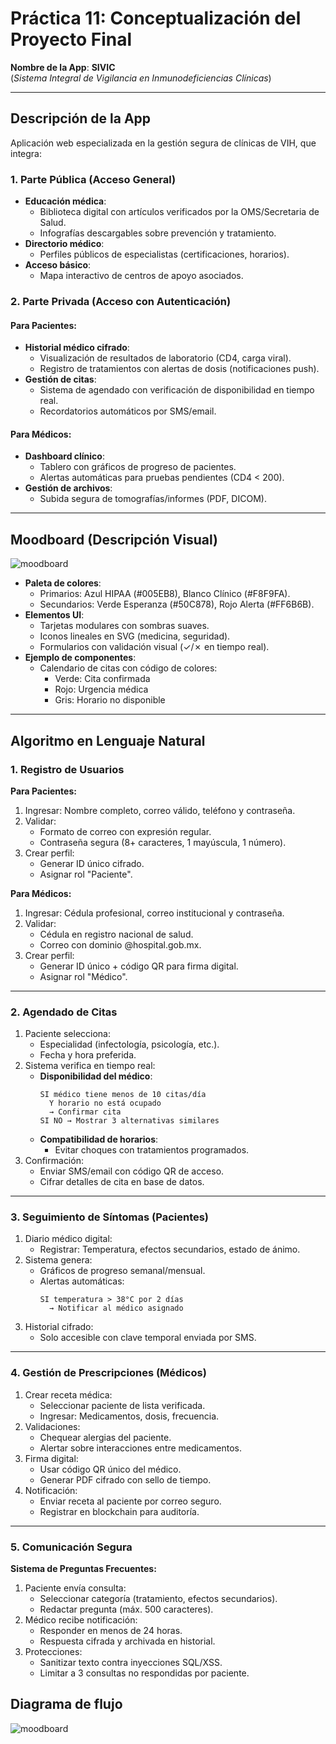 # Práctica 11: Conceptualización del Proyecto Final  
**Nombre de la App**: **SIVIC**  
(*Sistema Integral de Vigilancia en Inmunodeficiencias Clínicas*)  

---

## **Descripción de la App**  
Aplicación web especializada en la gestión segura de clínicas de VIH, que integra:  

### **1. Parte Pública (Acceso General)**  
- **Educación médica**:  
  - Biblioteca digital con artículos verificados por la OMS/Secretaria de Salud.  
  - Infografías descargables sobre prevención y tratamiento.  
- **Directorio médico**:  
  - Perfiles públicos de especialistas (certificaciones, horarios).  
- **Acceso básico**:  
  - Mapa interactivo de centros de apoyo asociados.  

### **2. Parte Privada (Acceso con Autenticación)**  
#### **Para Pacientes**:  
- **Historial médico cifrado**:  
  - Visualización de resultados de laboratorio (CD4, carga viral).  
  - Registro de tratamientos con alertas de dosis (notificaciones push).  
- **Gestión de citas**:  
  - Sistema de agendado con verificación de disponibilidad en tiempo real.  
  - Recordatorios automáticos por SMS/email.  

#### **Para Médicos**:  
- **Dashboard clínico**:  
  - Tablero con gráficos de progreso de pacientes.  
  - Alertas automáticas para pruebas pendientes (CD4 < 200).    
- **Gestión de archivos**:  
  - Subida segura de tomografías/informes (PDF, DICOM).  

--- 

## **Moodboard (Descripción Visual)**  
![moodboard](./assets/moodboard.png)
- **Paleta de colores**:  
  - Primarios: Azul HIPAA (#005EB8), Blanco Clínico (#F8F9FA).  
  - Secundarios: Verde Esperanza (#50C878), Rojo Alerta (#FF6B6B).  
- **Elementos UI**:  
  - Tarjetas modulares con sombras suaves.  
  - Iconos lineales en SVG (medicina, seguridad).  
  - Formularios con validación visual (✓/✗ en tiempo real).  
- **Ejemplo de componentes**:  
  - Calendario de citas con código de colores:  
    - Verde: Cita confirmada  
    - Rojo: Urgencia médica  
    - Gris: Horario no disponible  

---

## **Algoritmo en Lenguaje Natural**  

### **1. Registro de Usuarios**  
**Para Pacientes:**  
1. Ingresar: Nombre completo, correo válido, teléfono y contraseña.  
2. Validar:  
   - Formato de correo con expresión regular.  
   - Contraseña segura (8+ caracteres, 1 mayúscula, 1 número).  
3. Crear perfil:  
   - Generar ID único cifrado.  
   - Asignar rol "Paciente".  

**Para Médicos:**  
1. Ingresar: Cédula profesional, correo institucional y contraseña.  
2. Validar:  
   - Cédula en registro nacional de salud.  
   - Correo con dominio @hospital.gob.mx.  
3. Crear perfil:  
   - Generar ID único + código QR para firma digital.  
   - Asignar rol "Médico".  

---

### **2. Agendado de Citas**  
1. Paciente selecciona:  
   - Especialidad (infectología, psicología, etc.).  
   - Fecha y hora preferida.  
2. Sistema verifica en tiempo real:  
   - **Disponibilidad del médico**:  
     ```  
     SI médico tiene menos de 10 citas/día  
       Y horario no está ocupado  
       → Confirmar cita  
     SI NO → Mostrar 3 alternativas similares  
     ```  
   - **Compatibilidad de horarios**:  
     - Evitar choques con tratamientos programados.  
3. Confirmación:  
   - Enviar SMS/email con código QR de acceso.  
   - Cifrar detalles de cita en base de datos.  

---

### **3. Seguimiento de Síntomas (Pacientes)**  
1. Diario médico digital:  
   - Registrar: Temperatura, efectos secundarios, estado de ánimo.  
2. Sistema genera:  
   - Gráficos de progreso semanal/mensual.  
   - Alertas automáticas:  
     ```  
     SI temperatura > 38°C por 2 días  
       → Notificar al médico asignado  
     ```  
3. Historial cifrado:  
   - Solo accesible con clave temporal enviada por SMS.  

---

### **4. Gestión de Prescripciones (Médicos)**  
1. Crear receta médica:  
   - Seleccionar paciente de lista verificada.  
   - Ingresar: Medicamentos, dosis, frecuencia.  
2. Validaciones:  
   - Chequear alergias del paciente.  
   - Alertar sobre interacciones entre medicamentos.  
3. Firma digital:  
   - Usar código QR único del médico.  
   - Generar PDF cifrado con sello de tiempo.  
4. Notificación:  
   - Enviar receta al paciente por correo seguro.  
   - Registrar en blockchain para auditoría.  

---

### **5. Comunicación Segura**  
**Sistema de Preguntas Frecuentes:**  
1. Paciente envía consulta:  
   - Seleccionar categoría (tratamiento, efectos secundarios).  
   - Redactar pregunta (máx. 500 caracteres).  
2. Médico recibe notificación:  
   - Responder en menos de 24 horas.  
   - Respuesta cifrada y archivada en historial.  
3. Protecciones:  
   - Sanitizar texto contra inyecciones SQL/XSS.  
   - Limitar a 3 consultas no respondidas por paciente.  


## Diagrama de flujo
![moodboard](./assets/Diagramadeflujo.drawio.png)


